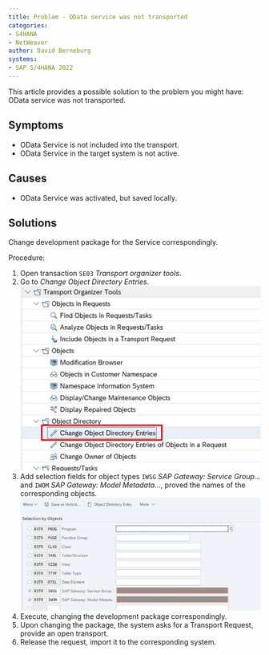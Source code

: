 ```yaml
---
title: Problem - OData service was not transported
categories:
- S4HANA
- NetWeaver
author: David Berneburg
systems:
- SAP S/4HANA 2022
---
```


This article provides a possible solution to the problem you might have: OData
service was not transported.

## Symptoms

- OData Service is not included into the transport.
- OData Service in the target system is not active.

## Causes

- OData Service was activated, but saved locally.

## Solutions

Change development package for the Service correspondingly.

Procedure:
1. Open transaction `SE03` *Transport organizer tools*.
2. Go to *Change Object Directory Entries*.
   ![SE03 -> Change Object Directory Entries](/assets/i/2023/11/se03.jpeg)
3. Add selection fields for object types `IWSG` *SAP Gateway: Service Group...*
   and `IWOM` *SAP Gateway: Model Metadata...*, proved the names of the
   corresponding objects.
   ![Add selection fields for object types](/assets/i/2023/11/selection-by-objects.jpeg)
4. Execute, changing the development package correspondingly.
5. Upon changing the package, the system asks for a Transport Request, provide an open transport.
6. Release the request, import it to the corresponding system.
